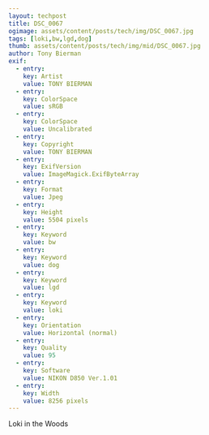 ```yaml
---
layout: techpost
title: DSC_0067
ogimage: assets/content/posts/tech/img/DSC_0067.jpg
tags: [loki,bw,lgd,dog]
thumb: assets/content/posts/tech/img/mid/DSC_0067.jpg
author: Tony Bierman
exif:
  - entry:
    key: Artist
    value: TONY BIERMAN
  - entry:
    key: ColorSpace
    value: sRGB
  - entry:
    key: ColorSpace
    value: Uncalibrated
  - entry:
    key: Copyright
    value: TONY BIERMAN
  - entry:
    key: ExifVersion
    value: ImageMagick.ExifByteArray
  - entry:
    key: Format
    value: Jpeg
  - entry:
    key: Height
    value: 5504 pixels
  - entry:
    key: Keyword
    value: bw
  - entry:
    key: Keyword
    value: dog
  - entry:
    key: Keyword
    value: lgd
  - entry:
    key: Keyword
    value: loki
  - entry:
    key: Orientation
    value: Horizontal (normal)
  - entry:
    key: Quality
    value: 95
  - entry:
    key: Software
    value: NIKON D850 Ver.1.01     
  - entry:
    key: Width
    value: 8256 pixels
---
```

<p class="h4">Loki in the Woods</p>